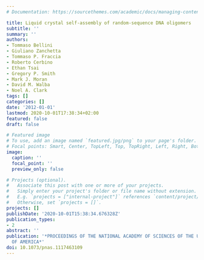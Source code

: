 ```yaml
---
# Documentation: https://sourcethemes.com/academic/docs/managing-content/

title: Liquid crystal self-assembly of random-sequence DNA oligomers
subtitle: ''
summary: ''
authors:
- Tommaso Bellini
- Giuliano Zanchetta
- Tommaso P. Fraccia
- Roberto Cerbino
- Ethan Tsai
- Gregory P. Smith
- Mark J. Moran
- David M. Walba
- Noel A. Clark
tags: []
categories: []
date: '2012-01-01'
lastmod: 2020-10-01T17:38:34+02:00
featured: false
draft: false

# Featured image
# To use, add an image named `featured.jpg/png` to your page's folder.
# Focal points: Smart, Center, TopLeft, Top, TopRight, Left, Right, BottomLeft, Bottom, BottomRight.
image:
  caption: ''
  focal_point: ''
  preview_only: false

# Projects (optional).
#   Associate this post with one or more of your projects.
#   Simply enter your project's folder or file name without extension.
#   E.g. `projects = ["internal-project"]` references `content/project/deep-learning/index.md`.
#   Otherwise, set `projects = []`.
projects: []
publishDate: '2020-10-01T15:38:34.676328Z'
publication_types:
- 2
abstract: ''
publication: '*PROCEEDINGS OF THE NATIONAL ACADEMY OF SCIENCES OF THE UNITED STATES
  OF AMERICA*'
doi: 10.1073/pnas.1117463109
---
```

